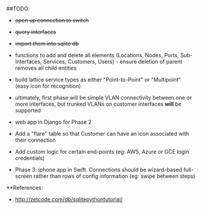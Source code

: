 ##TODO:

* ~~open up connection to switch~~
* ~~query interfaces~~
* ~~import them into sqlite db~~
* functions to add and delete all elements (Locations, Nodes, Ports, Sub-Interfaces, Services, Customers, Users) - ensure deletion of parent removes all child entities
* build lattice service types as either "Point-to-Point" or "Multipoint" (easy icon for recognition)
* ultimately, first phase will be simple VLAN connectivity between one or more interfaces, but trunked VLANs on customer interfaces **will** be supported

* web app in Django for Phase 2
* Add a "flare" table so that Customer can have an icon associated with their connection
* Add custom logic for certain end-points (eg: AWS, Azure or GCE login credentials)
* Phase 3: iphone app in Swift.  Connections should be wizard-based full-screen rather than rows of config information (eg: swipe between steps)

**References:
* http://zetcode.com/db/sqlitepythontutorial/
